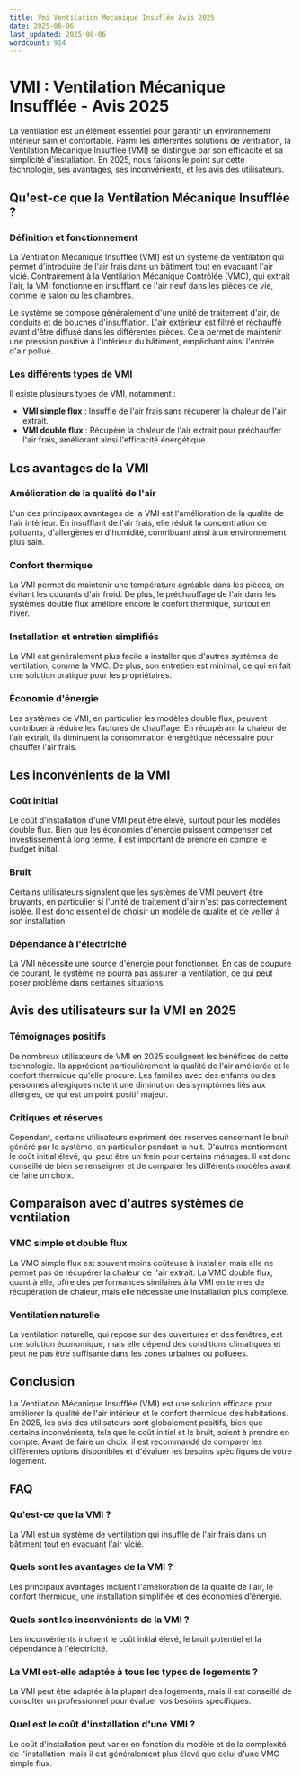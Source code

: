 ```yaml
---
title: Vmi Ventilation Mecanique Insuflée Avis 2025
date: 2025-08-06
last_updated: 2025-08-06
wordcount: 914
---
```


# VMI : Ventilation Mécanique Insufflée - Avis 2025

La ventilation est un élément essentiel pour garantir un environnement intérieur sain et confortable. Parmi les différentes solutions de ventilation, la Ventilation Mécanique Insufflée (VMI) se distingue par son efficacité et sa simplicité d'installation. En 2025, nous faisons le point sur cette technologie, ses avantages, ses inconvénients, et les avis des utilisateurs.

## Qu'est-ce que la Ventilation Mécanique Insufflée ?

### Définition et fonctionnement

La Ventilation Mécanique Insufflée (VMI) est un système de ventilation qui permet d'introduire de l'air frais dans un bâtiment tout en évacuant l'air vicié. Contrairement à la Ventilation Mécanique Contrôlée (VMC), qui extrait l'air, la VMI fonctionne en insufflant de l'air neuf dans les pièces de vie, comme le salon ou les chambres.

Le système se compose généralement d'une unité de traitement d'air, de conduits et de bouches d'insufflation. L'air extérieur est filtré et réchauffé avant d'être diffusé dans les différentes pièces. Cela permet de maintenir une pression positive à l'intérieur du bâtiment, empêchant ainsi l'entrée d'air pollué.

### Les différents types de VMI

Il existe plusieurs types de VMI, notamment :

- **VMI simple flux** : Insuffle de l'air frais sans récupérer la chaleur de l'air extrait.
- **VMI double flux** : Récupère la chaleur de l'air extrait pour préchauffer l'air frais, améliorant ainsi l'efficacité énergétique.

## Les avantages de la VMI

### Amélioration de la qualité de l'air

L'un des principaux avantages de la VMI est l'amélioration de la qualité de l'air intérieur. En insufflant de l'air frais, elle réduit la concentration de polluants, d'allergènes et d'humidité, contribuant ainsi à un environnement plus sain.

### Confort thermique

La VMI permet de maintenir une température agréable dans les pièces, en évitant les courants d'air froid. De plus, le préchauffage de l'air dans les systèmes double flux améliore encore le confort thermique, surtout en hiver.

### Installation et entretien simplifiés

La VMI est généralement plus facile à installer que d'autres systèmes de ventilation, comme la VMC. De plus, son entretien est minimal, ce qui en fait une solution pratique pour les propriétaires.

### Économie d'énergie

Les systèmes de VMI, en particulier les modèles double flux, peuvent contribuer à réduire les factures de chauffage. En récupérant la chaleur de l'air extrait, ils diminuent la consommation énergétique nécessaire pour chauffer l'air frais.

## Les inconvénients de la VMI

### Coût initial

Le coût d'installation d'une VMI peut être élevé, surtout pour les modèles double flux. Bien que les économies d'énergie puissent compenser cet investissement à long terme, il est important de prendre en compte le budget initial.

### Bruit

Certains utilisateurs signalent que les systèmes de VMI peuvent être bruyants, en particulier si l'unité de traitement d'air n'est pas correctement isolée. Il est donc essentiel de choisir un modèle de qualité et de veiller à son installation.

### Dépendance à l'électricité

La VMI nécessite une source d'énergie pour fonctionner. En cas de coupure de courant, le système ne pourra pas assurer la ventilation, ce qui peut poser problème dans certaines situations.

## Avis des utilisateurs sur la VMI en 2025

### Témoignages positifs

De nombreux utilisateurs de VMI en 2025 soulignent les bénéfices de cette technologie. Ils apprécient particulièrement la qualité de l'air améliorée et le confort thermique qu'elle procure. Les familles avec des enfants ou des personnes allergiques notent une diminution des symptômes liés aux allergies, ce qui est un point positif majeur.

### Critiques et réserves

Cependant, certains utilisateurs expriment des réserves concernant le bruit généré par le système, en particulier pendant la nuit. D'autres mentionnent le coût initial élevé, qui peut être un frein pour certains ménages. Il est donc conseillé de bien se renseigner et de comparer les différents modèles avant de faire un choix.

## Comparaison avec d'autres systèmes de ventilation

### VMC simple et double flux

La VMC simple flux est souvent moins coûteuse à installer, mais elle ne permet pas de récupérer la chaleur de l'air extrait. La VMC double flux, quant à elle, offre des performances similaires à la VMI en termes de récupération de chaleur, mais elle nécessite une installation plus complexe.

### Ventilation naturelle

La ventilation naturelle, qui repose sur des ouvertures et des fenêtres, est une solution économique, mais elle dépend des conditions climatiques et peut ne pas être suffisante dans les zones urbaines ou polluées.

## Conclusion

La Ventilation Mécanique Insufflée (VMI) est une solution efficace pour améliorer la qualité de l'air intérieur et le confort thermique des habitations. En 2025, les avis des utilisateurs sont globalement positifs, bien que certains inconvénients, tels que le coût initial et le bruit, soient à prendre en compte. Avant de faire un choix, il est recommandé de comparer les différentes options disponibles et d'évaluer les besoins spécifiques de votre logement.

## FAQ

### Qu'est-ce que la VMI ?

La VMI est un système de ventilation qui insuffle de l'air frais dans un bâtiment tout en évacuant l'air vicié.

### Quels sont les avantages de la VMI ?

Les principaux avantages incluent l'amélioration de la qualité de l'air, le confort thermique, une installation simplifiée et des économies d'énergie.

### Quels sont les inconvénients de la VMI ?

Les inconvénients incluent le coût initial élevé, le bruit potentiel et la dépendance à l'électricité.

### La VMI est-elle adaptée à tous les types de logements ?

La VMI peut être adaptée à la plupart des logements, mais il est conseillé de consulter un professionnel pour évaluer vos besoins spécifiques.

### Quel est le coût d'installation d'une VMI ?

Le coût d'installation peut varier en fonction du modèle et de la complexité de l'installation, mais il est généralement plus élevé que celui d'une VMC simple flux.